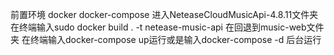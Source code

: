 前置环境 docker docker-compose
进入NeteaseCloudMusicApi-4.8.11文件夹
在终端输入sudo docker build . -t netease-music-api
在回退到music-web文件夹
在终端输入docker-compose up运行或是输入docker-compose -d 后台运行